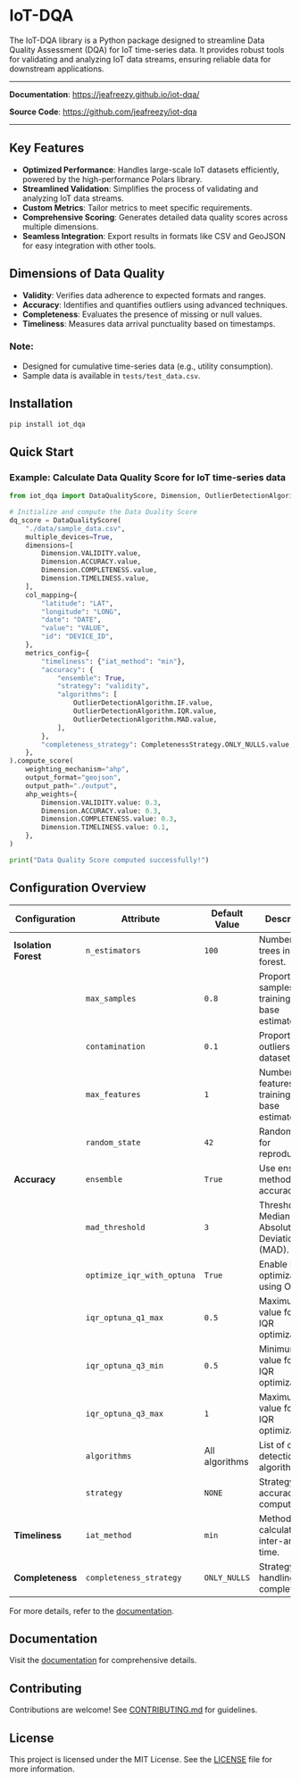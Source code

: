 # IoT-DQA

The IoT-DQA library is a Python package designed to streamline Data Quality Assessment (DQA) for IoT time-series data. It provides robust tools for validating and analyzing IoT data streams, ensuring reliable data for downstream applications.


---

**Documentation**: <a href="https://jeafreezy.github.io/iot-dqa" target="_blank">https://jeafreezy.github.io/iot-dqa/</a>

**Source Code**: <a href="https://github.com/jeafreezy/iot-dqa" target="_blank">https://github.com/jeafreezy/iot-dqa</a>

---


## Key Features

- **Optimized Performance**: Handles large-scale IoT datasets efficiently, powered by the high-performance Polars library.
- **Streamlined Validation**: Simplifies the process of validating and analyzing IoT data streams.
- **Custom Metrics**: Tailor metrics to meet specific requirements.
- **Comprehensive Scoring**: Generates detailed data quality scores across multiple dimensions.
- **Seamless Integration**: Export results in formats like CSV and GeoJSON for easy integration with other tools.

## Dimensions of Data Quality
- **Validity**: Verifies data adherence to expected formats and ranges.
- **Accuracy**: Identifies and quantifies outliers using advanced techniques.
- **Completeness**: Evaluates the presence of missing or null values.
- **Timeliness**: Measures data arrival punctuality based on timestamps.

### Note:
- Designed for cumulative time-series data (e.g., utility consumption).
- Sample data is available in `tests/test_data.csv`.

## Installation
```bash
pip install iot_dqa
```

## Quick Start

### Example: Calculate Data Quality Score for IoT time-series data
```python
from iot_dqa import DataQualityScore, Dimension, OutlierDetectionAlgorithm, CompletenessStrategy

# Initialize and compute the Data Quality Score
dq_score = DataQualityScore(
    "./data/sample_data.csv",
    multiple_devices=True,
    dimensions=[
        Dimension.VALIDITY.value,
        Dimension.ACCURACY.value,
        Dimension.COMPLETENESS.value,
        Dimension.TIMELINESS.value,
    ],
    col_mapping={
        "latitude": "LAT",
        "longitude": "LONG",
        "date": "DATE",
        "value": "VALUE",
        "id": "DEVICE_ID",
    },
    metrics_config={
        "timeliness": {"iat_method": "min"},
        "accuracy": {
            "ensemble": True,
            "strategy": "validity",
            "algorithms": [
                OutlierDetectionAlgorithm.IF.value,
                OutlierDetectionAlgorithm.IQR.value,
                OutlierDetectionAlgorithm.MAD.value,
            ],
        },
        "completeness_strategy": CompletenessStrategy.ONLY_NULLS.value,
    },
).compute_score(
    weighting_mechanism="ahp",
    output_format="geojson",
    output_path="./output",
    ahp_weights={
        Dimension.VALIDITY.value: 0.3,
        Dimension.ACCURACY.value: 0.3,
        Dimension.COMPLETENESS.value: 0.3,
        Dimension.TIMELINESS.value: 0.1,
    },
)

print("Data Quality Score computed successfully!")
```

## Configuration Overview

| Configuration         | Attribute                  | Default Value       | Description                                                                 |
|-----------------------|----------------------------|---------------------|-----------------------------------------------------------------------------|
| **Isolation Forest**  | `n_estimators`            | `100`               | Number of trees in the forest.                                             |
|                       | `max_samples`             | `0.8`               | Proportion of samples for training each base estimator.                    |
|                       | `contamination`           | `0.1`               | Proportion of outliers in the dataset.                                     |
|                       | `max_features`            | `1`                 | Number of features for training each base estimator.                       |
|                       | `random_state`            | `42`                | Random seed for reproducibility.                                           |
| **Accuracy**          | `ensemble`                | `True`              | Use ensemble methods for accuracy.                                         |
|                       | `mad_threshold`           | `3`                 | Threshold for Median Absolute Deviation (MAD).                             |
|                       | `optimize_iqr_with_optuna`| `True`              | Enable IQR optimization using Optuna.                                      |
|                       | `iqr_optuna_q1_max`       | `0.5`               | Maximum value for Q1 in IQR optimization.                                  |
|                       | `iqr_optuna_q3_min`       | `0.5`               | Minimum value for Q3 in IQR optimization.                                  |
|                       | `iqr_optuna_q3_max`       | `1`                 | Maximum value for Q3 in IQR optimization.                                  |
|                       | `algorithms`              | All algorithms      | List of outlier detection algorithms.                                      |
|                       | `strategy`                | `NONE`              | Strategy for accuracy computation.                                         |
| **Timeliness**        | `iat_method`              | `min`               | Method to calculate inter-arrival time.                                    |
| **Completeness**      | `completeness_strategy`   | `ONLY_NULLS`        | Strategy for handling completeness.                                        |

For more details, refer to the [documentation](https://jeafreezy.github.io/iot-dqa/api/utils/configs/).

## Documentation
Visit the [documentation](https://jeafreezy.github.io/iot-dqa) for comprehensive details.

## Contributing
Contributions are welcome! See [CONTRIBUTING.md](CONTRIBUTING.md) for guidelines.

## License
This project is licensed under the MIT License. See the [LICENSE](LICENSE) file for more information.
